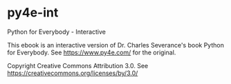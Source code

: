 # py4e-int
 Python for Everybody - Interactive
 
 This ebook is an interactive version of Dr. Charles Severance's book Python for Everybody.  See https://www.py4e.com/ for the original.
 
 Copyright Creative Commons Attribution 3.0. See https://creativecommons.org/licenses/by/3.0/ 

